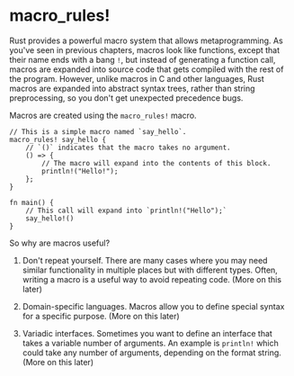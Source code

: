 # macro_rules!

Rust provides a powerful macro system that allows metaprogramming. As you've
seen in previous chapters, macros look like functions, except that their name
ends with a bang `!`, but instead of generating a function call, macros are
expanded into source code that gets compiled with the rest of the program.
However, unlike macros in C and other languages, Rust macros are expanded into
abstract syntax trees, rather than string preprocessing, so you don't get
unexpected precedence bugs.

Macros are created using the `macro_rules!` macro.

```rust,editable
// This is a simple macro named `say_hello`.
macro_rules! say_hello {
    // `()` indicates that the macro takes no argument.
    () => {
        // The macro will expand into the contents of this block.
        println!("Hello!");
    };
}

fn main() {
    // This call will expand into `println!("Hello");`
    say_hello!()
}
```

So why are macros useful?

1. Don't repeat yourself. There are many cases where you may need similar
   functionality in multiple places but with different types. Often, writing a
   macro is a useful way to avoid repeating code. (More on this later)

2. Domain-specific languages. Macros allow you to define special syntax for a
   specific purpose. (More on this later)

3. Variadic interfaces. Sometimes you want to define an interface that takes a
   variable number of arguments. An example is `println!` which could take any
   number of arguments, depending on the format string. (More on this later)
